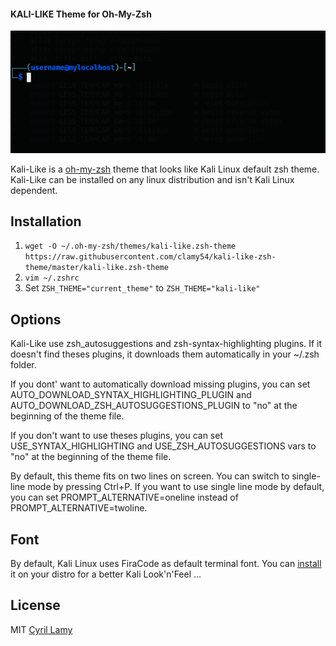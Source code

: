 #### KALI-LIKE Theme for Oh-My-Zsh 

![Preview](screenshots/kali-like-zsh.png)

Kali-Like is a [oh-my-zsh](https://ohmyz.sh/) theme that looks like Kali Linux default zsh theme.
Kali-Like can be installed on any linux distribution and isn't Kali Linux dependent.

## Installation  

1. `wget -O ~/.oh-my-zsh/themes/kali-like.zsh-theme https://raw.githubusercontent.com/clamy54/kali-like-zsh-theme/master/kali-like.zsh-theme`  
2. `vim ~/.zshrc`  
3. Set `ZSH_THEME="current_theme"` to `ZSH_THEME="kali-like"`  


## Options  
Kali-Like use zsh_autosuggestions and zsh-syntax-highlighting plugins.
If it doesn't find theses plugins, it downloads them automatically in your ~/.zsh folder.

If you dont' want to automatically download missing plugins, you can set AUTO_DOWNLOAD_SYNTAX_HIGHLIGHTING_PLUGIN and AUTO_DOWNLOAD_ZSH_AUTOSUGGESTIONS_PLUGIN to "no" at the beginning of the theme file.

If you don't want to use theses plugins, you can set USE_SYNTAX_HIGHLIGHTING and USE_ZSH_AUTOSUGGESTIONS vars to "no" at the beginning of the theme file.

By default, this theme fits on two lines on screen. You can switch to single-line mode by pressing Ctrl+P. If you want to use single line mode by default, you can set PROMPT_ALTERNATIVE=oneline instead of
PROMPT_ALTERNATIVE=twoline.

## Font  
By default, Kali Linux uses FiraCode as default terminal font.
You can [install](https://github.com/tonsky/FiraCode/wiki/Installing) it on your distro for a better Kali Look'n'Feel ...

## License
MIT [Cyril Lamy](https://github.com/clamy54)